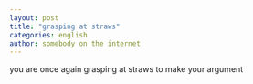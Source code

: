 ```yaml
---
layout: post
title: "grasping at straws"
categories: english
author: somebody on the internet
---
```


you are once again grasping at straws to make your argument